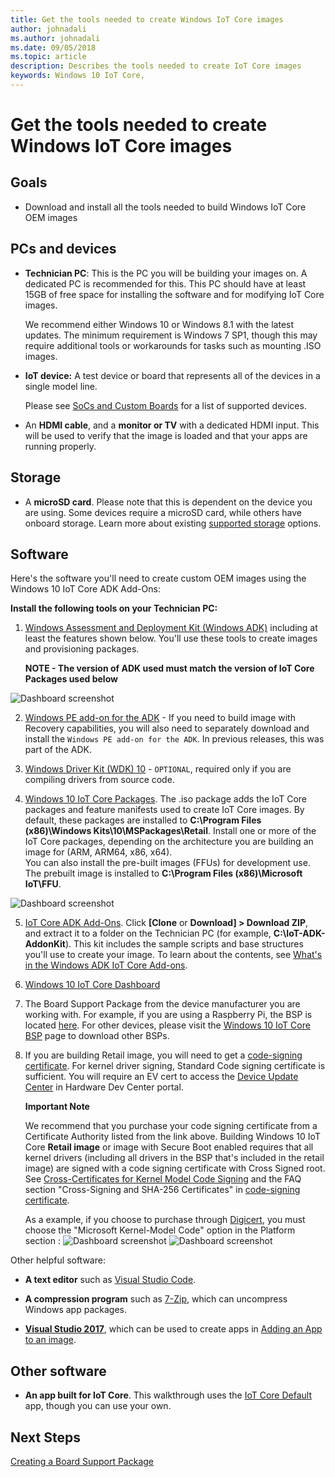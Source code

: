 ```yaml
---
title: Get the tools needed to create Windows IoT Core images
author: johnadali
ms.author: johnadali
ms.date: 09/05/2018 
ms.topic: article 
description: Describes the tools needed to create IoT Core images
keywords: Windows 10 IoT Core, 
---
```


# Get the tools needed to create Windows IoT Core images

## Goals
* Download and install all the tools needed to build Windows IoT Core OEM images

## PCs and devices

* **Technician PC**: This is the PC you will be building your images on. A dedicated PC is recommended for this. This PC should have at least 15GB of free space for installing the software and for modifying IoT Core images. <p>We recommend either Windows 10 or Windows 8.1 with the latest updates. The minimum requirement is Windows 7 SP1, though this may require additional tools or workarounds for tasks such as mounting .ISO images.

* **IoT device:** A test device or board that represents all of the devices in a single model line. <p>Please see [SoCs and Custom Boards](../../learn-about-hardware/SoCsAndCustomBoards.md) for a list of supported devices.

* An **HDMI cable**, and a **monitor or TV** with a dedicated HDMI input. This will be used to verify that the image is loaded and that your apps are running properly.

## Storage
* A **microSD card**. Please note that this is dependent on the device you are using. Some devices require a microSD card, while others have onboard storage. Learn more about existing [supported storage](../../learn-about-hardware/HardwareCompatList.md#other-hardware-peripherals) options.

## Software
Here's the software you'll need to create custom OEM images using the Windows 10 IoT Core ADK Add-Ons:

**Install the following tools on your Technician PC:**

1. [Windows Assessment and Deployment Kit (Windows ADK)](https://docs.microsoft.com/windows-hardware/get-started/adk-install#winADK) including at least the features shown below. You'll use these tools to create images and provisioning packages. <p>**NOTE - The version of ADK used must match the version of IoT Core Packages used below**

![Dashboard screenshot](../../media/ManufacturingGuide/WindowsADKSetup.jpg)

2. [Windows PE add-on for the ADK](https://docs.microsoft.com/windows-hardware/get-started/adk-install#winADK) - If you need to build image with Recovery capabilities, you will also need to separately download and install the `Windows PE add-on for the ADK`.  In previous releases, this was part of the ADK.  

3. [Windows Driver Kit (WDK) 10](https://docs.microsoft.com/windows-hardware/drivers/download-the-wdk) - `OPTIONAL`, required only if you are compiling drivers from source code.

4. [Windows 10 IoT Core Packages](https://www.microsoft.com/en-us/software-download/windows10iotcore). The .iso package adds the IoT Core packages and feature manifests used to create IoT Core images. By default, these packages are installed to **C:\Program Files (x86)\Windows Kits\10\MSPackages\Retail**. Install one or more of the IoT Core packages, depending on the architecture you are building an image for (ARM, ARM64, x86, x64).  
You can also install the pre-built images (FFUs) for development use.  The prebuilt image is installed to **C:\Program Files (x86)\Microsoft IoT\FFU**.

![Dashboard screenshot](../../media/ManufacturingGuide/IoTCorePackagesInstall.jpg)

5. [IoT Core ADK Add-Ons](https://github.com/ms-iot/iot-adk-addonkit/). Click **[Clone** or **Download] > Download ZIP**, and extract it to a folder on the Technician PC (for example, **C:\IoT-ADK-AddonKit**). This kit includes the sample scripts and base structures you'll use to create your image. To learn about the contents, see [What's in the Windows ADK IoT Core Add-ons](https://docs.microsoft.com/windows-hardware/manufacture/iot/iot-core-adk-addons).

6. [Windows 10 IoT Core Dashboard](http://go.microsoft.com/fwlink/p/?LinkId=708576)

7. The Board Support Package from the device manufacturer you are working with. For example, if you are using a Raspberry Pi, the BSP is located [here](https://github.com/ms-iot/iot-adk-addonkit/releases/download/v4.4/rpibsp-wm.zip). For other devices, please visit the [Windows 10 IoT Core BSP](https://docs.microsoft.com/windows/iot-core/build-your-image/createbsps) page to download other BSPs.

8. If you are building Retail image, you will need to get a [code-signing certificate](https://docs.microsoft.com/windows-hardware/drivers/dashboard/get-a-code-signing-certificate). For  kernel driver signing, Standard Code signing certificate is sufficient.  You will require an EV cert to access the [Device Update Center](https://docs.microsoft.com/windows-hardware/service/iot/using-device-update-center) in Hardware Dev Center portal.<p> 

    **Important Note**<p>
    We recommend that you purchase your code signing certificate from a Certificate Authority listed from the link above.  Building Windows 10 IoT Core **Retail image** or image with Secure Boot enabled requires that all kernel drivers (including all drivers in the BSP that's included in the retail image) are signed with a code signing certificate with Cross Signed root.  See [Cross-Certificates for Kernel Model Code Signing](https://docs.microsoft.com/windows-hardware/drivers/install/cross-certificates-for-kernel-mode-code-signing) and the FAQ section "Cross-Signing and SHA-256 Certificates" in [code-signing certificate](https://docs.microsoft.com/windows-hardware/drivers/dashboard/get-a-code-signing-certificate).  <p> 
    As a example, if you choose to purchase through [Digicert](https://www.digicert.com/friends/sysdev/), you must choose the "Microsoft Kernel-Model Code" option in the Platform section : 
    ![Dashboard screenshot](../../media/ManufacturingGuide/digicert-sysdev.jpg) 
    ![Dashboard screenshot](../../media/ManufacturingGuide/digicert-kernelmode.jpg)

Other helpful software:
    
* **A text editor** such as [Visual Studio Code](https://code.visualstudio.com/).

* **A compression program** such as [7-Zip](https://www.7-zip.org/), which can uncompress Windows app packages.

* **[Visual Studio 2017](https://visualstudio.microsoft.com/vs/)**, which can be used to create apps in [Adding an App to an image](../Customize-Image/AddingApps.md).

## Other software
* **An app built for IoT Core**. This walkthrough uses the [IoT Core Default](https://github.com/ms-iot/samples/tree/develop/IoTCoreDefaultApp) app, though you can use your own.

## Next Steps
[Creating a Board Support Package](BoardSupportPackages.md)
